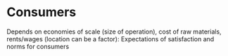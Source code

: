 # Consumers

Depends on economies of scale (size of operation), cost of raw materials, rents/wages (location can be a factor): Expectations of satisfaction and norms for consumers